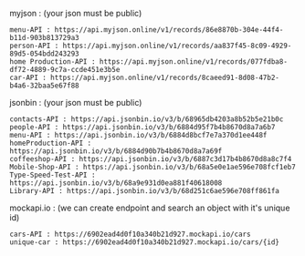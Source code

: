 myjson : (your json must be public)

    menu-API : https://api.myjson.online/v1/records/86e8870b-304e-44f4-b11d-903b813729a3
    person-API : https://api.myjson.online/v1/records/aa837f45-8c09-4929-89d5-054bdd243293
    home Production-API : https://api.myjson.online/v1/records/077fdba8-df72-4889-9c7a-ccde451e3b5e
    car-API : https://api.myjson.online/v1/records/8caeed91-8d08-47b2-b4a6-32baa5e67f88

jsonbin : (your json must be public)

    contacts-API : https://api.jsonbin.io/v3/b/68965db4203a8b52b5e21b0c
    people-API : https://api.jsonbin.io/v3/b/6884d95f7b4b8670d8a7a6b7
    menu-API : https://api.jsonbin.io/v3/b/6884d8bcf7e7a370d1ee448f
    homeProduction-API : https://api.jsonbin.io/v3/b/6884d90b7b4b8670d8a7a69f
    coffeeshop-API : https://api.jsonbin.io/v3/b/6887c3d17b4b8670d8a8c7f4
    Mobile-Shop-API : https://api.jsonbin.io/v3/b/68a5e0e1ae596e708fcf1eb7
    Type-Speed-Test-API : https://api.jsonbin.io/v3/b/68a9e931d0ea881f40618008
    Library-API : https://api.jsonbin.io/v3/b/68d251c6ae596e708ff861fa


mockapi.io : (we can create endpoint and search an object with it's unique id)

    cars-API : https://6902ead4d0f10a340b21d927.mockapi.io/cars
    unique-car : https://6902ead4d0f10a340b21d927.mockapi.io/cars/{id}


